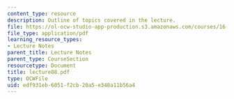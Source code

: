 ```yaml
---
content_type: resource
description: Outline of topics covered in the lecture.
file: https://ol-ocw-studio-app-production.s3.amazonaws.com/courses/16-322-stochastic-estimation-and-control-fall-2004/edf931eb6051f2cb20a5e348a11b56a4_lecture08.pdf
file_type: application/pdf
learning_resource_types:
- Lecture Notes
parent_title: Lecture Notes
parent_type: CourseSection
resourcetype: Document
title: lecture08.pdf
type: OCWFile
uid: edf931eb-6051-f2cb-20a5-e348a11b56a4
---
```

